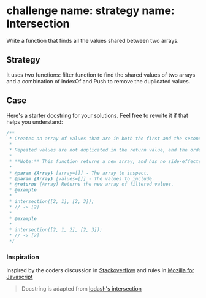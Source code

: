 # challenge name: strategy name: Intersection

Write a function that finds all the values shared between two arrays.

## Strategy

It uses two functions: filter function to find the shared values of two arrays and
a combination of indexOf and Push to remove the duplicated values.

## Case

Here's a starter docstring for your solutions. Feel free to rewrite it if that
helps you understand:

```js
/**
 * Creates an array of values that are in both the first and the second arrays.
 *
 * Repeated values are not duplicated in the return value, and the order of result values are determined by the first array.
 *
 * **Note:** This function returns a new array, and has no side-effects.
 *
 * @param {Array} [array=[]] - The array to inspect.
 * @param {Array} [values=[]] - The values to include.
 * @returns {Array} Returns the new array of filtered values.
 * @example
 *
 * intersection([2, 1], [2, 3]);
 * // -> [2]
 *
 * @example
 *
 * intersection([2, 1, 2], [2, 3]);
 * // -> [2]
 */
```

### Inspiration

Inspired by the coders discussion in [Stackoverflow](https://stackoverflow.com/)
and rules in
[Mozilla for Javascript](https://developer.mozilla.org/en-US/docs/Web/JavaScript/Reference/Global_Objects/Array)

<!--
  was there any code, blog post, video, ... that inspired your solution?
  there's nothing wrong with adapting other people's code, just give them credit!
  and say how it inspired your solution.
-->

> Docstring is adapted from
> [lodash's intersection](https://github.com/lodash/lodash/blob/4.17.15/lodash.js#L7498)
